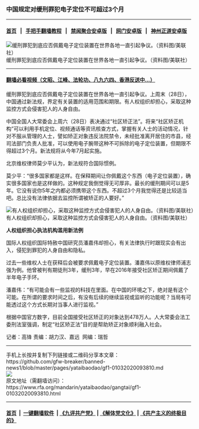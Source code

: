 ### 中国规定对缓刑罪犯电子定位不可超过3个月
------------------------

#### [首页](https://github.com/gfw-breaker/banned-news1/blob/master/README.md) &nbsp;&nbsp;|&nbsp;&nbsp; [手把手翻墙教程](https://github.com/gfw-breaker/guides/wiki) &nbsp;&nbsp;|&nbsp;&nbsp; [禁闻聚合安卓版](https://github.com/gfw-breaker/bn-android) &nbsp;&nbsp;|&nbsp;&nbsp; [网门安卓版](https://github.com/oGate2/oGate) &nbsp;&nbsp;|&nbsp;&nbsp; [神州正道安卓版](https://github.com/SzzdOgate/update) 



<div id="headerimg">
 <img alt="缓刑罪犯到底应否佩戴电子定位装置在世界各地一直引起争议。（资料图/美联社）" src="https://www.rfa.org/mandarin/yataibaodao/gangtai/gf1-01032020093810.html/AP_17236604091077.jpg/@@images/f9902695-f1c4-4dd8-9327-5f09224ce953.jpeg" title="缓刑罪犯到底应否佩戴电子定位装置在世界各地一直引起争议。（资料图/美联社）"/>
 <div id="headerimgcontents">
  <div id="headerimgcaption">
   <span>
    缓刑罪犯到底应否佩戴电子定位装置在世界各地一直引起争议。（资料图/美联社）
   </span>
   <!-- zoomattribute -->
  </div>
  <!-- headerimgcaption -->
 </div>
 <!-- headerimagecontents -->
</div>

<hr/>


#### [翻墙必看视频（文昭、江峰、法轮功、八九六四、香港反送中...）](http://167.172.214.107/home.html)

<div id="storytext">
 <div>
  <div class="slot_header">
  </div>
 </div>
 <p>
 </p>
 <p>
  缓刑罪犯到底应否佩戴电子定位装置在世界各地一直引起争议。上周末（28日），中国通过新法规，界定有关装置的适用范围和期限。有人权组织却担心，采取这种监控方式会侵害犯人的人身自由。
 </p>
 <p>
  中国全国人大常委会上周六（28日）表决通过“社区矫正法”。将来“社区矫正机构”可以利用手机定位、视频通话等资讯核查方式，掌握有关人士的活动情况，针对不服从管理的人士，譬如矫正对象违反法院禁令，未经批准离开居住的市县，经司法部门负责人批准，可以使用电子腕带这种不可拆除的电子定位装置，但期限不得超过3个月。新法规将从今年7月起实施。
 </p>
 <p>
 </p>
 <p>
 </p>
 <p>
  北京维权律师莫少平认为，新法规符合国际惯例。
 </p>
 <p>
  莫少平：“很多国家都是这样。在保释期间让你佩戴这个东西（电子定位装置），确实很多国家也是这样做的。这种规定我倒觉得无可厚非。最长的缓刑期间可以是5年。它没有说你5年之内都必须携带这个东西。不超过3个月我觉得还是比较适当吧。总比没有法律依据去监控所谓被矫正的人要好。”
 </p>
 <p>
 </p>
 <p>
  <div class="image-inline captioned" style="width:1500px;">
   <div style="width:1500px;">
    <img alt="有人权组织却担心，采取这种监控方式会侵害犯人的人身自由。（资料图/美联社）" src="https://www.rfa.org/mandarin/yataibaodao/gangtai/gf1-01032020093810.html/AP_18229532422329.jpg" title="有人权组织却担心，采取这种监控方式会侵害犯人的人身自由。（资料图/美联社）"/>
   </div>
   <div class="image-caption">
    <span style="width:1500px;">
     有人权组织却担心，采取这种监控方式会侵害犯人的人身自由。（资料图/美联社）
    </span>
    <span class="copyright">
    </span>
   </div>
  </div>
 </p>
 <p>
  <b>
   人权组织担心执法机构滥用新法例
  </b>
  <b>
  </b>
 </p>
 <p>
  国际人权组织国际特赦中国研究员潘嘉伟却担心，有关法律执行时跟现实会有出入，侵犯到罪犯的人身自由和隐私。
 </p>
 <p>
  过去一些维权人士在获释后会被要求佩戴电子定位装置。潘嘉伟以原维权律师浦志强为例。他曾被判有期徒刑3年，缓刑3年，早在2016年接受社区矫正期间佩戴了半年电子手环。
 </p>
 <p>
  潘嘉伟：“有可能会有一些监视的科技在里面。在中国的环境之下，绝对是有这个可能。在所谓的要求时间之后，有没有后续的继续监视或监听的功能呢？当局有可能透过这个方式长期对当事人进行监视。”
 </p>
 <p>
  根据中国官方数字，目前全国接受社区矫正的对象达到478万人。人大常委会法工委刑法室强调，制定“社区矫正法”目的是帮助矫正对象顺利融入社会。
 </p>
 <p>
 </p>
 <p>
  记者：高锋 责编：胡力汉、嘉远  网编：瑞哲
 </p>
</div>

<hr/>
手机上长按并复制下列链接或二维码分享本文章：<br/>
https://github.com/gfw-breaker/banned-news1/blob/master/pages/yataibaodao/gf1-01032020093810.md <br/>
<a href='https://github.com/gfw-breaker/banned-news1/blob/master/pages/yataibaodao/gf1-01032020093810.md'><img src='https://github.com/gfw-breaker/banned-news1/blob/master/pages/yataibaodao/gf1-01032020093810.md.png'/></a> <br/>
原文地址（需翻墙访问）：https://www.rfa.org/mandarin/yataibaodao/gangtai/gf1-01032020093810.html


------------------------
#### [首页](https://github.com/gfw-breaker/banned-news1/blob/master/README.md) &nbsp;|&nbsp; [一键翻墙软件](https://github.com/gfw-breaker/nogfw/blob/master/README.md) &nbsp;| [《九评共产党》](https://github.com/gfw-breaker/9ping.md/blob/master/README.md#九评之一评共产党是什么) | [《解体党文化》](https://github.com/gfw-breaker/jtdwh.md/blob/master/README.md) | [《共产主义的终极目的》](https://github.com/gfw-breaker/gczydzjmd.md/blob/master/README.md)


<img src='http://gfw-breaker.win/banned-news/pages/yataibaodao/gf1-01032020093810.md' width='0px' height='0px'/>
